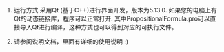 1. 运行方式
     采用Qt (基于C++)进行界面开发，版本为5.13.0. 如果您的电脑上有Qt的动态链接库，程序可以正常打开.
     其中PropositionalFormula.pro可以直接导入Qt进行编译，这种方式也可以得到对应的可执行文件。

2. 请参阅说明文档，里面有详细的使用说明 :)
